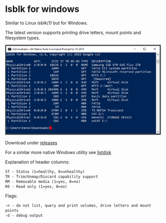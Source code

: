 # lsblk for windows

Similar to Linux *lsblk(1)* but for Windows.

The latest version supports printing drive letters, mount points and filesystem types.

![lsblk screenshot](lsblk.png)

Download under [releases](https://github.com/tenox7/lsblk/releases)

For a similar more native Windows utility see [listdisk](https://github.com/tenox7/listdisk)

Explanation of header columns:

```
ST - Status (1=healthy, 0=unhealthy)
TR - Trim/Unmap/Discard capability support
RM - Removable media (1=yes, 0=no)
RO - Read only (1=yes, 0=no)
```

Flags:

```
-n - do not list, query and print volumes, drive letters and mount points
-d - debug output
```
